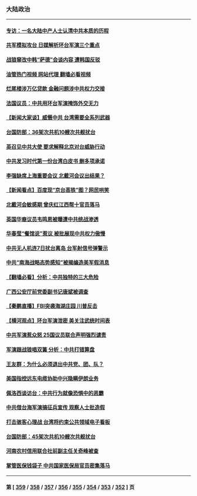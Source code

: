 ### 大陆政治
---
#### [专访：一名大陆中产人士认清中共本质的历程](../../pages/ncid277/n13799546.md?08110445) 
#### [共军模拟攻台 日媒解析环台军演三个重点](../../pages/ncid277/n13799801.md?08110445) 
#### [战狼窜改中韩“萨德”会谈内容 遭韩国反驳](../../pages/ncid277/n13799823.md?08110445) 
#### [油管热门视频 网站代理 翻墙必看视频](http://209.222.30.114:81/youtube.html?08110445)
#### [烂尾楼涉万亿贷款 金融问题涉中共权力交接](../../pages/ncid277/n13799798.md?08110445) 
#### [法国议员：中共用环台军演掩饰外交无力](../../pages/ncid277/n13799772.md?08110445) 
#### [【新闻大家谈】威慑中共 台湾需要全系列武器](../../pages/ncid277/n13799721.md?08110445) 
#### [台国防部：36架次共机10艘次共舰扰台](../../pages/ncid277/n13799668.md?08110445) 
#### [英召见中共大使 要求解释北京对台威胁行动](../../pages/ncid277/n13799683.md?08110445) 
#### [中共发习时代第一份台湾白皮书 删多项承诺](../../pages/ncid277/n13799640.md?08110445) 
#### [李强缺席上海重要会议 北戴河会议出结果？](../../pages/ncid277/n13799418.md?08110445) 
#### [【新闻看点】百度现“京台高铁”图？网民哄笑](../../pages/ncid277/n13799099.md?08110445) 
#### [北戴河会敏感期 曾庆红江西帮十官员落马](../../pages/ncid277/n13799358.md?08110445) 
#### [英国华裔议员韦鸣恩被曝遭中共统战渗透](../../pages/ncid277/n13799344.md?08110445) 
#### [华春莹“餐馆说”惹议 被批展现中共权力傲慢](../../pages/ncid277/n13799250.md?08110445) 
#### [中共无人机连7日扰台离岛 台军射信号弹警示](../../pages/ncid277/n13799205.md?08110445) 
#### [中共“南海战略态势感知”被揭编造美军假消息](../../pages/ncid277/n13799110.md?08110445) 
#### [【翻墙必看】分析：中共独特的三大危险](../../pages/ncid277/n13799245.md?08110445) 
#### [广西公安厅前党委副书记唐斌被调查](../../pages/ncid277/n13799198.md?08110445) 
#### [【秦鹏直播】FBI突袭海湖庄园 川普反击](../../pages/ncid277/n13799038.md?08110445) 
#### [【横河观点】环台军演泄密 美关注武统时间表](../../pages/ncid277/n13799105.md?08110445) 
#### [中共军演惹众怒 25国议员联合声明强烈谴责](../../pages/ncid277/n13799034.md?08110445) 
#### [军演跟战狼唱双簧 分析：中共打错算盘](../../pages/ncid277/n13799011.md?08110445) 
#### [王友群：为什么必须退出中共党、团、队？](../../pages/ncid277/n13798253.md?08110445) 
#### [美国指控远东电缆协助中兴隐瞒伊朗业务](../../pages/ncid277/n13798971.md?08110445) 
#### [佩洛西谈访台：中共行为就像恐惧中的恶霸](../../pages/ncid277/n13798920.md?08110445) 
#### [中共借台海军演搞征兵宣传 观察人士批造假](../../pages/ncid277/n13798739.md?08110445) 
#### [打击骇客心理战 台湾将约束公共领域电子看板](../../pages/ncid277/n13798818.md?08110445) 
#### [台国防部：45架次共机10艘次共舰扰台](../../pages/ncid277/n13798875.md?08110445) 
#### [河南农村信用联合社前副主任关奇峰被查](../../pages/ncid277/n13798777.md?08110445) 
#### [掌管医保钱袋子 中共国家医保局官员密集落马](../../pages/ncid277/n13798663.md?08110445) 

---
#### 第 [ [359](./359.md?08110445) / [358](./358.md?08110445) / [357](./357.md?08110445) / [356](./356.md?08110445) / [355](./355.md?08110445) / [354](./354.md?08110445) / [353](./353.md?08110445) / [352](./352.md?08110445) ] 页

